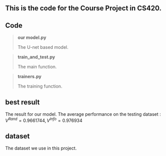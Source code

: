 ## This is the code for the Course Project in CS420.

## Code

> **our model.py**
>
> The U-net based model. 

> **train_and_test.py**
>
> The main function. 

> **trainers.py**
>
> The training function.

## best result

The result for our model. The average performance  on the testing dataset :
$V^{Rand} = 0.9661744,  V^{Info} = 0.976934$


## dataset 

The dataset we use in this project.

